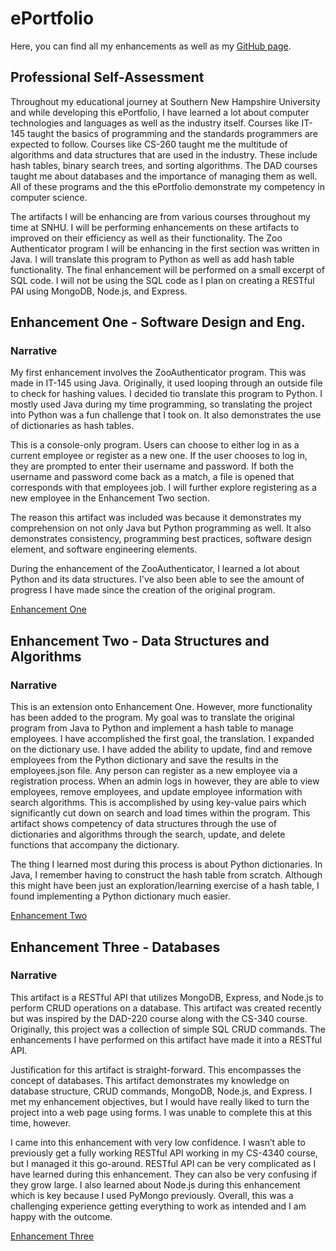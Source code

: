 # ePortfolio

Here, you can find all my enhancements as well as my [GitHub page](https://github.com/pht-even).

## Professional Self-Assessment

Throughout my educational journey at Southern New Hampshire University and while developing this ePortfolio, I have learned a lot about computer technologies and languages as well as the industry itself. Courses like IT-145 taught the basics of programming and the standards programmers are expected to follow. Courses like CS-260 taught me the multitude of algorithms and data structures that are used in the industry. These include hash tables, binary search trees, and sorting algorithms. The DAD courses taught me about databases and the importance of managing them as well. All of these programs and the this ePortfolio demonstrate my competency in computer science. 

The artifacts I will be enhancing are from various courses throughout my time at SNHU. I will be performing enhancements on these artifacts to improved on their efficiency as well as their functionality. The Zoo Authenticator program I will be enhancing in the first section was written in Java. I will translate this program to Python as well as add hash table functionality. The final enhancement will be performed on a small excerpt of SQL code. I will not be using the SQL code as I plan on creating a RESTful PAI using MongoDB, Node.js, and Express.

## Enhancement One - Software Design and Eng.
### Narrative 

My first enhancement involves the ZooAuthenticator program. This was made in IT-145 using Java. Originally, it used looping through an outside file to check for hashing values. I decided tio translate this program to Python. I mostly used Java during my time programming, so translating the project into Python was a fun challenge that I took on. It also demonstrates the use of dictionaries as hash tables.

This is a console-only program. Users can choose to either log in as a current employee or register as a new one. If the user chooses to log in, they are prompted to enter their username and password. If both the username and password come back as a match, a file is opened that corresponds with that employees job. I will further explore registering as a new employee in the Enhancement Two section.

The reason this artifact was included was because it demonstrates my comprehension on not only Java but Python programming as well. It also demonstrates consistency, programming best practices, software design element, and software engineering elements.

During the enhancement of the ZooAuthenticator, I learned a lot about Python and its data structures. I've also been able to see the amount of progress I have made since the creation of the original program. 

[Enhancement One](https://github.com/pht-even/CS499_ZooAuthenticator)

## Enhancement Two - Data Structures and Algorithms
### Narrative 

This is an extension onto Enhancement One. However, more functionality has been added to the program. My goal was to translate the original program from Java to Python and implement a hash table to manage employees. I have accomplished the first goal, the translation. I expanded on the dictionary use. I have added the ability to update, find and remove employees from the Python dictionary and save the results in the employees.json file. Any person can register as a new employee via a registration process. When an admin logs in however, they are able to view employees, remove employees, and update employee information with search algorithms. This is accomplished by using key-value pairs which significantly cut down on search and load times within the program. This artifact shows competency of data structures through the use of dictionaries and algorithms through the search, update, and delete functions that accompany the dictionary.

The thing I learned most during this process is about Python dictionaries. In Java, I remember having to construct the hash table from scratch. Although this might have been just an exploration/learning exercise of a hash table, I found implementing a Python dictionary much easier.

[Enhancement Two](https://github.com/pht-even/CS499_ZooAuthenticator)

## Enhancement Three - Databases
### Narrative 

This artifact is a RESTful API that utilizes MongoDB, Express, and Node.js to perform CRUD operations on a database. This artifact was created recently but was inspired by the DAD-220 course along with the CS-340 course. Originally, this project was a collection of simple SQL CRUD commands. The enhancements I have performed on this artifact have made it into a RESTful API. 

Justification for this artifact is straight-forward. This encompasses the concept of databases. This artifact demonstrates my knowledge on database structure, CRUD commands, MongoDB, Node.js, and Express. I met my enhancement objectives, but I would have really liked to turn the project into a web page using forms. I was unable to complete this at this time, however.
  
I came into this enhancement with very low confidence. I wasn’t able to previously get a fully working RESTful API working in my CS-4340 course, but I managed it this go-around.  RESTful API can be very complicated as I have learned during this enhancement. They can also be very confusing if they grow large. I also learned about Node.js during this enhancement which is key because I used PyMongo previously. Overall, this was a challenging experience getting everything to work as intended and I am happy with the outcome.

[Enhancement Three](https://github.com/pht-even/CS-499_REST) 
